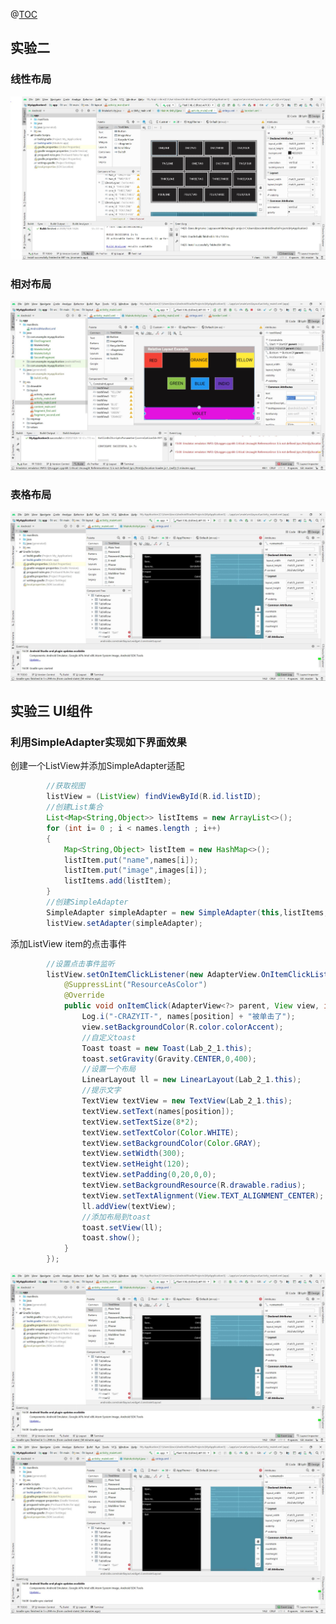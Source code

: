 @[TOC](Android_LAB)
## 实验二
### 线性布局

![线性布局](https://github.com/lzn1234/AS_LAB/blob/master/images/lab2/img1.JPG)

### 相对布局

![相对布局](https://github.com/lzn1234/AS_LAB/blob/master/images/lab2/img2.JPG)


### 表格布局

![表格布局](https://github.com/lzn1234/AS_LAB/blob/master/images/lab2/img3.JPG)


## 实验三 UI组件

### 利用SimpleAdapter实现如下界面效果


创建一个ListView并添加SimpleAdapter适配
```java
        //获取视图
        listView = (ListView) findViewById(R.id.listID);
        //创建List集合
        List<Map<String,Object>> listItems = new ArrayList<>();
        for (int i= 0 ; i < names.length ; i++)
        {
            Map<String,Object> listItem = new HashMap<>();
            listItem.put("name",names[i]);
            listItem.put("image",images[i]);
            listItems.add(listItem);
        }
        //创建SimpleAdapter
        SimpleAdapter simpleAdapter = new SimpleAdapter(this,listItems,R.layout.list_item,new String[]{"name","image"},new int[]{R.id.name,R.id.image});
        listView.setAdapter(simpleAdapter);
```

添加ListView item的点击事件
```java
        //设置点击事件监听
        listView.setOnItemClickListener(new AdapterView.OnItemClickListener() {
            @SuppressLint("ResourceAsColor")
            @Override
            public void onItemClick(AdapterView<?> parent, View view, int position, long id) {
                Log.i("-CRAZYIT-", names[position] + "被单击了");
                view.setBackgroundColor(R.color.colorAccent);
                //自定义toast
                Toast toast = new Toast(Lab_2_1.this);
                toast.setGravity(Gravity.CENTER,0,400);
                //设置一个布局
                LinearLayout ll = new LinearLayout(Lab_2_1.this);
                //提示文字
                TextView textView = new TextView(Lab_2_1.this);
                textView.setText(names[position]);
                textView.setTextSize(8*2);
                textView.setTextColor(Color.WHITE);
                textView.setBackgroundColor(Color.GRAY);
                textView.setWidth(300);
                textView.setHeight(120);
                textView.setPadding(0,20,0,0);
                textView.setBackgroundResource(R.drawable.radius);
                textView.setTextAlignment(View.TEXT_ALIGNMENT_CENTER);
                ll.addView(textView);
                //添加布局到toast
                toast.setView(ll);
                toast.show();
            }
        });
```

![ListView](https://github.com/lzn1234/AS_LAB/blob/master/images/lab2/img3.JPG)
![ListView](https://github.com/lzn1234/AS_LAB/blob/master/images/lab2/img3.JPG)
